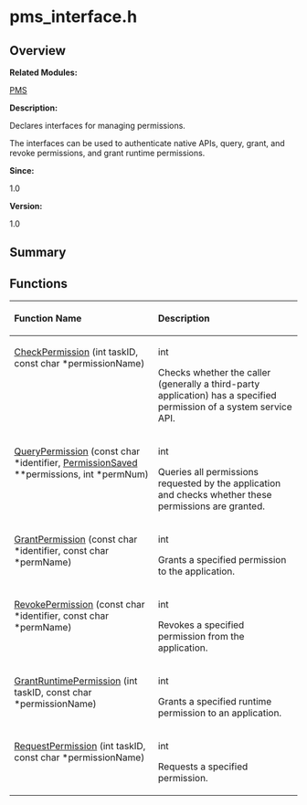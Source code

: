 # pms\_interface.h<a name="ZH-CN_TOPIC_0000001054718103"></a>

## **Overview**<a name="section1774234485093527"></a>

**Related Modules:**

[PMS](PMS.md)

**Description:**

Declares interfaces for managing permissions. 

The interfaces can be used to authenticate native APIs, query, grant, and revoke permissions, and grant runtime permissions.

**Since:**

1.0

**Version:**

1.0

## **Summary**<a name="section1957012543093527"></a>

## Functions<a name="func-members"></a>

<a name="table1076346304093527"></a>
<table><thead align="left"><tr id="row134118961093527"><th class="cellrowborder" valign="top" width="50%" id="mcps1.1.3.1.1"><p id="p507899657093527"><a name="p507899657093527"></a><a name="p507899657093527"></a>Function Name</p>
</th>
<th class="cellrowborder" valign="top" width="50%" id="mcps1.1.3.1.2"><p id="p24886805093527"><a name="p24886805093527"></a><a name="p24886805093527"></a>Description</p>
</th>
</tr>
</thead>
<tbody><tr id="row460410146093527"><td class="cellrowborder" valign="top" width="50%" headers="mcps1.1.3.1.1 "><p id="p1325178043093527"><a name="p1325178043093527"></a><a name="p1325178043093527"></a><a href="PMS.md#ga302af5b52a877e47436fa85b9866f26b">CheckPermission</a> (int taskID, const char *permissionName)</p>
</td>
<td class="cellrowborder" valign="top" width="50%" headers="mcps1.1.3.1.2 "><p id="p2087114830093527"><a name="p2087114830093527"></a><a name="p2087114830093527"></a>int&nbsp;</p>
<p id="p1628533499093527"><a name="p1628533499093527"></a><a name="p1628533499093527"></a>Checks whether the caller (generally a third-party application) has a specified permission of a system service API. </p>
</td>
</tr>
<tr id="row1654263366093527"><td class="cellrowborder" valign="top" width="50%" headers="mcps1.1.3.1.1 "><p id="p431802064093527"><a name="p431802064093527"></a><a name="p431802064093527"></a><a href="PMS.md#gab279d23a1850f03e73de08b25e734679">QueryPermission</a> (const char *identifier, <a href="PermissionSaved.md">PermissionSaved</a> **permissions, int *permNum)</p>
</td>
<td class="cellrowborder" valign="top" width="50%" headers="mcps1.1.3.1.2 "><p id="p492483446093527"><a name="p492483446093527"></a><a name="p492483446093527"></a>int&nbsp;</p>
<p id="p303933224093527"><a name="p303933224093527"></a><a name="p303933224093527"></a>Queries all permissions requested by the application and checks whether these permissions are granted. </p>
</td>
</tr>
<tr id="row469711285093527"><td class="cellrowborder" valign="top" width="50%" headers="mcps1.1.3.1.1 "><p id="p145497226093527"><a name="p145497226093527"></a><a name="p145497226093527"></a><a href="PMS.md#gad6c5889b56e196477152bbf4ce9f462c">GrantPermission</a> (const char *identifier, const char *permName)</p>
</td>
<td class="cellrowborder" valign="top" width="50%" headers="mcps1.1.3.1.2 "><p id="p1552506873093527"><a name="p1552506873093527"></a><a name="p1552506873093527"></a>int&nbsp;</p>
<p id="p184249090093527"><a name="p184249090093527"></a><a name="p184249090093527"></a>Grants a specified permission to the application. </p>
</td>
</tr>
<tr id="row922448599093527"><td class="cellrowborder" valign="top" width="50%" headers="mcps1.1.3.1.1 "><p id="p989276168093527"><a name="p989276168093527"></a><a name="p989276168093527"></a><a href="PMS.md#ga75cad2f174190a59d40e963481ddcbd7">RevokePermission</a> (const char *identifier, const char *permName)</p>
</td>
<td class="cellrowborder" valign="top" width="50%" headers="mcps1.1.3.1.2 "><p id="p1086355913093527"><a name="p1086355913093527"></a><a name="p1086355913093527"></a>int&nbsp;</p>
<p id="p1275966913093527"><a name="p1275966913093527"></a><a name="p1275966913093527"></a>Revokes a specified permission from the application. </p>
</td>
</tr>
<tr id="row1659828800093527"><td class="cellrowborder" valign="top" width="50%" headers="mcps1.1.3.1.1 "><p id="p1923736765093527"><a name="p1923736765093527"></a><a name="p1923736765093527"></a><a href="PMS.md#ga796cd1425210a0cc4f6e416b1c649a1d">GrantRuntimePermission</a> (int taskID, const char *permissionName)</p>
</td>
<td class="cellrowborder" valign="top" width="50%" headers="mcps1.1.3.1.2 "><p id="p1872629296093527"><a name="p1872629296093527"></a><a name="p1872629296093527"></a>int&nbsp;</p>
<p id="p1879628209093527"><a name="p1879628209093527"></a><a name="p1879628209093527"></a>Grants a specified runtime permission to an application. </p>
</td>
</tr>
<tr id="row472390128093527"><td class="cellrowborder" valign="top" width="50%" headers="mcps1.1.3.1.1 "><p id="p1362770478093527"><a name="p1362770478093527"></a><a name="p1362770478093527"></a><a href="PMS.md#ga65583c7e348108aedf5ed3c7a096e5d3">RequestPermission</a> (int taskID, const char *permissionName)</p>
</td>
<td class="cellrowborder" valign="top" width="50%" headers="mcps1.1.3.1.2 "><p id="p1776540323093527"><a name="p1776540323093527"></a><a name="p1776540323093527"></a>int&nbsp;</p>
<p id="p1374784225093527"><a name="p1374784225093527"></a><a name="p1374784225093527"></a>Requests a specified permission. </p>
</td>
</tr>
</tbody>
</table>


